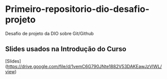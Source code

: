 # Primeiro-repositorio-dio-desafio-projeto
Desafio de projeto da DIO sobre Git/Github
## Slides usados na Introdução do Curso
[Slides] (https://drive.google.com/file/d/1vemC6G790JNte1882V53DAKEawJzVIWL/view)
